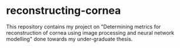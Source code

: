 # reconstructing-cornea
This repository contains my project on "Determining metrics for reconstruction of cornea using image processing and neural network modelling" done towards my under-graduate thesis.
